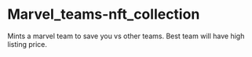 # Marvel_teams-nft_collection
Mints a marvel team to save you vs other teams. Best team will have high listing price.
